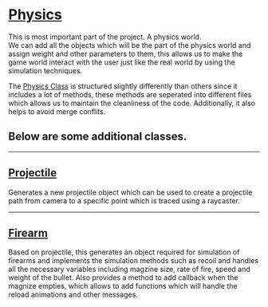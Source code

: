 # [Physics](./physics.ts#L4)

This is most important part of the project. A physics world.  
We can add all the objects which will be the part of the physics world and assign weight and other parameters to them, this allows us to make the game world interact with the user just like the real world by using the simulation techniques.

The [Physics Class](./index.ts#L6) is structured slightly differently than others since it includes a lot of methods, these methods are seperated into different files which allows us to maintain the cleanliness of the code. Additionally, it also helps to avoid merge conflits.

## Below are some additional classes.

---

## [Projectile](./Projectile/index.ts#L4)

Generates a new projectile object which can be used to create a projectile path from camera to a specific point which is traced using a raycaster.

---

## [Firearm](./Weapon/FireArm/index.ts#L5)

Based on projectile, this generates an object required for simulation of firearms and implements the simulation methods such as recoil and handles all the necessary variables including magzine size, rate of fire, speed and weight of the bullet. Also provides a method to add callback when the magnize empties, which allows to add functions which will handle the reload animations and other messages.
